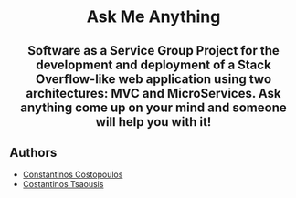 <h1 align="center"> Ask Me Anything </h1>
<h2 align="center"> Software as a Service Group Project for the development and deployment of a Stack Overflow-like web application using two architectures: MVC and MicroServices.
Ask anything come up on your mind and someone will help you with it!
</h2>





## Authors
* <a href="https://github.com/Costopoulos">Constantinos Costopoulos</a>
* <a href="https://github.com/Tsaousis">Costantinos Tsaousis</a>
